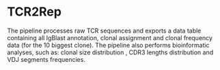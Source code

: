 # TCR2Rep
The pipeline processes raw TCR sequences and exports a data table containing all IgBlast annotation, clonal assignment and clonal frequency data (for the 10 biggest clone). The pipeline also performs bioinformatic analyses, such as: clonal size distribution , CDR3 lengths distribution and VDJ segments frequencies.
